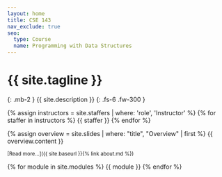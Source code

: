 ```yaml
---
layout: home
title: CSE 143
nav_exclude: true
seo:
  type: Course
  name: Programming with Data Structures
---
```


# {{ site.tagline }}
{: .mb-2 }
{{ site.description }}
{: .fs-6 .fw-300 }

{% assign instructors = site.staffers | where: 'role', 'Instructor' %}
{% for staffer in instructors %}
{{ staffer }}
{% endfor %}

{% assign overview = site.slides | where: "title", "Overview" | first %}
{{ overview.content }}

<small>[Read more...]({{ site.baseurl }}{% link about.md %})</small>

{% for module in site.modules %}
{{ module }}
{% endfor %}
